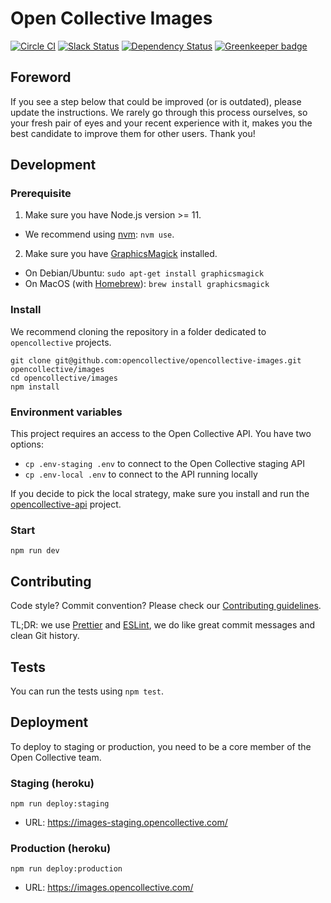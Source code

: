 # Open Collective Images

[![Circle CI](https://circleci.com/gh/opencollective/opencollective-images/tree/master.svg?style=shield)](https://circleci.com/gh/opencollective/opencollective-images/tree/master)
[![Slack Status](https://slack.opencollective.org/badge.svg)](https://slack.opencollective.org)
[![Dependency Status](https://david-dm.org/opencollective/opencollective-images/status.svg)](https://david-dm.org/opencollective/opencollective-images)
[![Greenkeeper badge](https://badges.greenkeeper.io/opencollective/opencollective-images.svg)](https://greenkeeper.io/)

## Foreword

If you see a step below that could be improved (or is outdated), please update the instructions. We rarely go through this process ourselves, so your fresh pair of eyes and your recent experience with it, makes you the best candidate to improve them for other users. Thank you!

## Development

### Prerequisite

1. Make sure you have Node.js version >= 11.

- We recommend using [nvm](https://github.com/creationix/nvm): `nvm use`.

2. Make sure you have [GraphicsMagick](http://www.graphicsmagick.org) installed.

- On Debian/Ubuntu: `sudo apt-get install graphicsmagick`
- On MacOS (with [Homebrew](https://brew.sh/)): `brew install graphicsmagick`

### Install

We recommend cloning the repository in a folder dedicated to `opencollective` projects.

```
git clone git@github.com:opencollective/opencollective-images.git opencollective/images
cd opencollective/images
npm install
```

### Environment variables

This project requires an access to the Open Collective API. You have two options:

- `cp .env-staging .env` to connect to the Open Collective staging API
- `cp .env-local .env` to connect to the API running locally

If you decide to pick the local strategy, make sure you install and run the [opencollective-api](https://github.com/opencollective/opencollective-api) project.

### Start

```
npm run dev
```

## Contributing

Code style? Commit convention? Please check our [Contributing guidelines](CONTRIBUTING.md).

TL;DR: we use [Prettier](https://prettier.io/) and [ESLint](https://eslint.org/), we do like great commit messages and clean Git history.

## Tests

You can run the tests using `npm test`.

## Deployment

To deploy to staging or production, you need to be a core member of the Open Collective team.

### Staging (heroku)

```
npm run deploy:staging
```

- URL: https://images-staging.opencollective.com/

### Production (heroku)

```
npm run deploy:production
```

- URL: https://images.opencollective.com/

